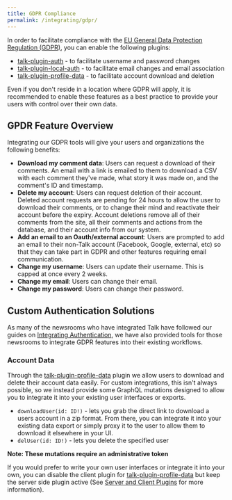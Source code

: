 ```yaml
---
title: GDPR Compliance
permalink: /integrating/gdpr/
---
```


In order to facilitate compliance with the
[EU General Data Protection Regulation (GDPR)](https://www.eugdpr.org/), you
can enable the following plugins:

- [talk-plugin-auth](/talk/plugin/talk-plugin-auth) - to facilitate username and password changes
- [talk-plugin-local-auth](/talk/plugin/talk-plugin-local-auth) - to facilitate email changes and email association
- [talk-plugin-profile-data](/talk/plugin/talk-plugin-profile-data) - to facilitate account download and deletion

Even if you don't reside in a location where GDPR will apply, it is recommended
to enable these features as a best practice to provide your users with control over their
own data.

## GPDR Feature Overview

Integrating our GDPR tools will give your users and organizations the following benefits:

- **Download my comment data**: Users can request a download of their comments. An email with a link is emailed to them to download a CSV with each comment they've made, what story it was made on, and the comment's ID and timestamp.
- **Delete my account**: Users can request deletion of their account. Deleted account requests are pending for 24 hours to allow the user to download their comments, or to change their mind and reactivate their account before the expiry. Account deletions remove all of their comments from the site, all their comments and actions from the database, and their account info from our system.
- **Add an email to an Oauth/external account**: Users are prompted to add an email to their non-Talk account (Facebook, Google, external, etc) so that they can take part in GDPR and other features requiring email communication.
- **Change my username**: Users can update their username. This is capped at once every 2 weeks.
- **Change my email**: Users can change their email.
- **Change my password**: Users can change their password.

## Custom Authentication Solutions

As many of the newsrooms who have integrated Talk have followed our guides on
[Integrating Authentication](/talk/integrating/authentication/), we have also
provided tools for those newsrooms to integrate GDPR features into their
existing workflows.

### Account Data

Through the [talk-plugin-profile-data](/talk/plugin/talk-plugin-profile-data)
plugin we allow users to download and delete their account data easily. For
custom integrations, this isn't always possible, so we instead provide some
GraphQL mutations designed to allow you to integrate it into your existing user
interfaces or exports.

- `downloadUser(id: ID!)` - lets you grab the direct link to download a users
  account in a zip format. From there, you can integrate it into your existing
  data export or simply proxy it to the user to allow them to download it
  elsewhere in your UI.
- `delUser(id: ID!)` - lets you delete the specified user

**Note: These mutations require an administrative token**

If you would prefer to write your own user interfaces or integrate it into your
own, you can disable the client plugin for [talk-plugin-profile-data](/talk/plugin/talk-plugin-profile-data)
but keep the server side plugin active (See [Server and Client Plugins](/talk/plugins/#server-and-client-plugins) for more information).
